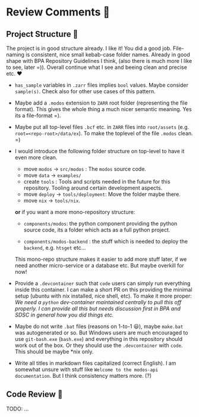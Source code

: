 # Review Comments 💁

## Project Structure 🚀

The project is in good structure already. I like it!
You did a good job. File-naming is consistent, nice small kebab-case folder names. Already in good shape with BPA Repository Guidelines I think, (also there is much more I like to see, later =)). Overall continue what I see and beeing clean and precise etc. ❤️

- `has_sample` variables in `.zarr` files implies `bool` values. Maybe consider
  `sample(s)`. Check also for other use cases of this pattern.

- Maybe add a `.modos` extension to `ZARR` root folder (representing the file
  format). This gives the whole thing a much nicer semantic meaning. Yes its a file-format =).

- Maybe put all top-level files `.bcf` etc. in `ZARR` files into `root/assets` (e.g. `root=<repo-root>/data/ex`). To make the toplevel of the file `.modos` clean. =)

- I would introduce the following folder structure on top-level
  to have it even more clean.

  - move `modos` -> `src/modos` : The `modos` source code.
  - move `data` -> `examples/`
  - create `tools` : Tools and scripts needed in the future for this repository. Tooling around certain development aspects.
  - move `deploy` -> `tools/deployment`: Move the folder maybe there.
  - move `nix` -> `tools/nix`.

  **or** if you want a more mono-repository structure:

  - `components/modos`: the python component providing the python source code, its a folder which acts as a full python project.

  - `components/modos-backend` : the stuff which is needed to deploy the `backend`, e.g. `htsget` etc...

  This mono-repo structure makes it easier to add more stuff later, if we need another micro-service or a database etc.
  But maybe overkill for now!

- Provide a `.devcontainer` such that `code` users can simply run everything inside this container. I can make a short PR on this providing the minimal setup (ubuntu with nix installed, nice shell, etc). To make it more proper:
  _We need a `python` dev-container maintained centrally to pull this off properly. I can provide all this but needs discussion first in BPA and SDSC in general how you did things etc._

- Maybe do not write `.bat` files (reasons on 1-to-1 😃), maybe `make.bat` was autogenerated or so. But Windows users are much encouraged to use `git-bash.exe` (`bash.exe`) and everything in this repository should work out of the box. Or they should use the `.devcontainer` with `code`. This should be maybe \*nix only.

- Write all titles in markdown files capitalized (correct English). I am somewhat unsure with stuff like `Welcome to the modos-api documentation`.
  But I think consistency matters more. (?)

## Code Review 🐊

TODO: ...
